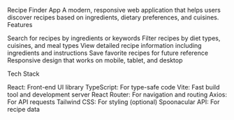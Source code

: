 Recipe Finder App
A modern, responsive web application that helps users discover recipes based on ingredients, dietary preferences, and cuisines.
Features

Search for recipes by ingredients or keywords
Filter recipes by diet types, cuisines, and meal types
View detailed recipe information including ingredients and instructions
Save favorite recipes for future reference
Responsive design that works on mobile, tablet, and desktop

Tech Stack

React: Front-end UI library
TypeScript: For type-safe code
Vite: Fast build tool and development server
React Router: For navigation and routing
Axios: For API requests
Tailwind CSS: For styling (optional)
Spoonacular API: For recipe data